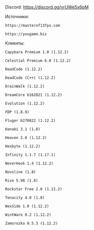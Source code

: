 Discord: https://discord.gg/yrUWe5x6pM

Источники:

	https://masterof13fps.com

	https://yougame.biz

Клиенты:

	Capybara Premium 1.0 (1.12.2)

	Celestial Premium 6.0 (1.12.2)

	DeadCode (1.12.2)

	DeadCode (C++) (1.12.2)

	DrainWalk (1.12.2)

	DreamCore b161021 (1.12.2)

	Evolution (1.12.2)

	FDP (1.8.9)

	Fluger b270822 (1.12.2)

	Hanabi 3.1 (1.8)

	Heaven 2.0 (1.12.2)

	Hexbyte (1.12.2)

	Infinity 1.1.7 (1.17.1)

	NeverHook 1.4 (1.12.2)

	Novoline (1.8)

	Rise 5.98 (1.8)

	Rockstar Free 2.0 (1.12.2)

	Tenacity 4.0 (1.8)

	WexSide 1.0 (1.12.2)

	WintWare 0.2 (1.12.2)

	Zamorozka 0.5.3 (1.12.2)
